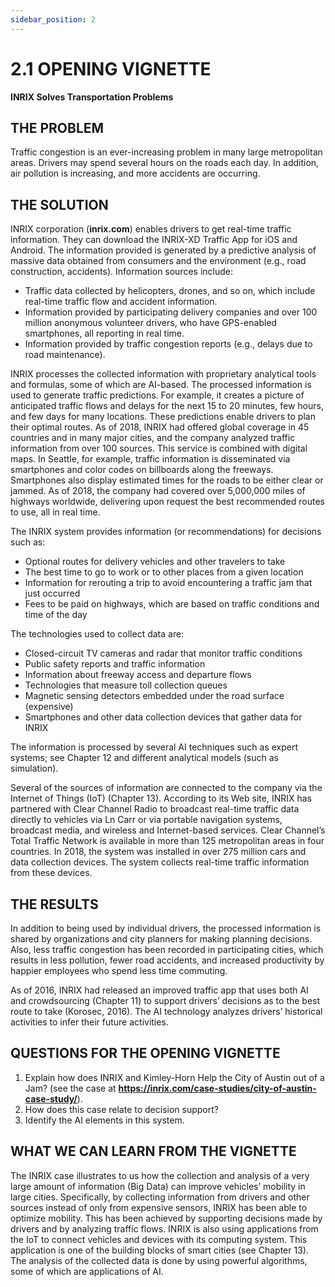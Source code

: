 ```yaml
---
sidebar_position: 2
---
```


# 2.1 OPENING VIGNETTE

**INRIX Solves Transportation Problems**

## THE PROBLEM

Traffic congestion is an ever-increasing problem in many large metropolitan areas. Drivers may spend several hours on the roads each day. In addition, air pollution is increasing, and more accidents are occurring.

## THE SOLUTION

INRIX corporation (**inrix.com**) enables drivers to get real-time traffic information. They can download the INRIX-XD Traffic App for iOS and Android. The information provided is generated by a predictive analysis of massive data obtained from consumers and the environment (e.g., road construction, accidents). Information sources include:

- Traffic data collected by helicopters, drones, and so on, which include real-time traffic flow and accident information.
- Information provided by participating delivery companies and over 100 million anonymous volunteer drivers, who have GPS-enabled smartphones, all reporting in real time.
- Information provided by traffic congestion reports (e.g., delays due to road maintenance).

INRIX processes the collected information with proprietary analytical tools and formulas, some of which are AI-based. The processed information is used to generate traffic predictions. For example, it creates a picture of anticipated traffic flows and delays for the next 15 to 20 minutes, few hours, and few days for many locations. These predictions enable drivers to plan their optimal routes. As of 2018, INRIX had offered global coverage in 45 countries and in many major cities, and the company analyzed traffic information from over 100 sources. This service is combined with digital maps. In Seattle, for example, traffic information is disseminated via smartphones and color codes on billboards along the freeways. Smartphones also display estimated times for the roads to be either clear or jammed. As of 2018, the company had covered over 5,000,000 miles of highways worldwide, delivering upon request the best recommended routes to use, all in real time.

The INRIX system provides information (or recommendations) for decisions such as:
- Optional routes for delivery vehicles and other travelers to take
- The best time to go to work or to other places from a given location
- Information for rerouting a trip to avoid encountering a traffic jam that just occurred
- Fees to be paid on highways, which are based on traffic conditions and time of the day

The technologies used to collect data are:
- Closed-circuit TV cameras and radar that monitor traffic conditions 
- Public safety reports and traffic information
- Information about freeway access and departure flows
- Technologies that measure toll collection queues
- Magnetic sensing detectors embedded under the road surface (expensive) 
- Smartphones and other data collection devices that gather data for INRIX

The information is processed by several AI techniques such as expert systems; see Chapter 12 and different analytical models (such as simulation).

Several of the sources of information are connected to the company via the Internet of Things (IoT) (Chapter 13). According to its Web site, INRIX has partnered with Clear Channel Radio to broadcast real-time traffic data directly to vehicles via Ln Carr or via portable navigation systems, broadcast media, and wireless and Internet-based services. Clear Channel’s Total Traffic Network is available in more than 125 metropolitan areas in four countries. In 2018, the system was installed in over 275 million cars and data collection devices. The system collects real-time traffic information from these devices.

## THE RESULTS
In addition to being used by individual drivers, the processed information is shared by organizations and city planners for making planning decisions. Also, less traffic congestion has been recorded in participating cities, which results in less pollution, fewer road accidents, and increased productivity by happier employees who spend less time commuting.

As of 2016, INRIX had released an improved traffic app that uses both AI and crowdsourcing (Chapter 11) to support drivers’ decisions as to the best route to take (Korosec, 2016). The AI technology analyzes drivers’ historical activities to infer their future activities.

## QUESTIONS FOR THE OPENING VIGNETTE
1. Explain how does INRIX and Kimley-Horn Help the City of Austin out of a Jam? (see the case at **https://inrix.com/case-studies/city-of-austin-case-study/**).
2. How does this case relate to decision support?
3. Identify the AI elements in this system.


## WHAT WE CAN LEARN FROM THE VIGNETTE
The INRIX case illustrates to us how the collection and analysis of a very large amount of information (Big Data) can improve vehicles’ mobility in large cities. Specifically, by collecting information from drivers and other sources instead of only from expensive sensors, INRIX has been able to optimize mobility. This has been achieved by supporting decisions made by drivers and by analyzing traffic flows. INRIX is also using applications from the IoT to connect vehicles and devices with its computing system. This application is one of the building blocks of smart cities (see Chapter 13). The analysis of the collected data is done by using powerful algorithms, some of which are applications of AI.